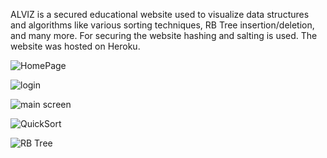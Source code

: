 ALVIZ is a secured educational website used to visualize data structures and algorithms like various sorting techniques, RB Tree insertion/deletion, and many more. 
For securing the website hashing and salting is used. 
The website was hosted on Heroku. 

![HomePage](https://user-images.githubusercontent.com/54483750/125505183-57d27f46-be65-4223-a413-db1d18ffb8ae.PNG)

![login](https://user-images.githubusercontent.com/54483750/125505184-d6010b85-74bb-4cc1-843e-5499dc2adbfd.PNG)

![main screen](https://user-images.githubusercontent.com/54483750/125505187-beb5ef8e-bfe4-4a33-a9a3-255e7552455f.PNG)

![QuickSort](https://user-images.githubusercontent.com/54483750/125505172-2fc2989e-dd57-4ef5-8b2c-feb62b48fd43.PNG)

![RB Tree](https://user-images.githubusercontent.com/54483750/125505189-9592e2ce-9b84-4e79-8b0d-502adab09a3f.PNG)
